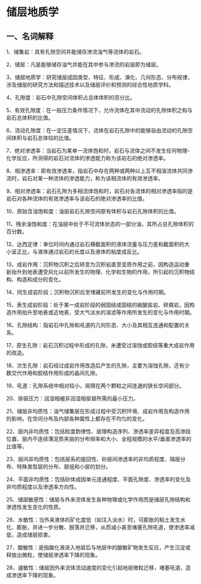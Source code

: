 # 储层地质学

## 一、名词解释

1、储集岩：具有孔隙空间并能储存渗流油气等流体的岩石。

2、储层：凡是能够储存油气并能在其中参与渗流的岩层即为储层。

3、储层地质学：研究储层成因类型、特征、形成、演化、几何形态、分布规律，涉及储层的研究方法和描述技术以及储层评价和预测的综合性地质学科。

4、孔隙度：岩石中孔隙空间体积占总体体积的百分比。

5、有效孔隙度：在一般压力条件情况下，允许流体在其中流动的孔隙体积之和与岩石总体积的比值。

6、流动孔隙度：在一定压差情况下，流体在岩石孔隙中的能够自由流动的孔隙空间体积与岩石总体较的比值。

7、绝对渗透率：当岩石为某单一流体饱和时，岩石与流体之间不发生任何物理-化学反应，所测得的岩石对流体的渗透能力称为该岩石的绝对渗透率。

8、相渗透率：即有效渗透率，指岩石中存在两种或两种以上互不相溶流体共同渗流时，岩石对某一种流体的渗透能力，称为该相流体的有效渗透率。

9、相对渗透率：岩石孔隙为多相流体饱和时，岩石对各流体的相对渗透率指的是岩石对各种流体的有效渗透率与该岩石的绝对渗透率的比值。

10、原始含油饱和度：油层岩石孔隙空间原有体积与岩石孔隙体积的比值。

11、残余油饱和度：在油层中处于不可流体状态的一部分油，其所占总孔隙体积的百分数。

12、达西定律：单位时间内通过岩石横截面积的液体流量与压力差和截面积的大小呈正比，与液体通过岩石的长度以及液体的粘度成反比。

13、成岩作用：沉积物沉积之后转变为沉积岩直至变质作用之前，因构造运动重新抬升到地表遭受风化以前所发生的物理、化学和生物的作用，所引起的沉积物结构、构造和成分的变化。

14、同生成岩阶段；沉积物沉积后至埋藏前所发生的变化与作用时期。

15、表生成岩阶段：处于某一成岩阶段的弱固结或固结的碳酸盐岩、碎屑岩，因构造作用抬升至地表或近地表，受大气淡水的溶滤等作用所发生的变化与作用时期。

16、孔隙结构：指岩石中孔隙和吼道的几何形态、大小及其相互连通和配置的关系。

17、原生孔隙：岩石沉积过程中形成的孔隙，未遭受过溶蚀或胶结等重大成岩作用的改造。

18、次生孔隙：岩石经过成岩作用改造后产生的孔隙，主要为溶蚀孔隙，还有少数交代作用和胶结作用形成的晶间孔隙。

19、吼道：孔隙系统中相对较小，局限在两个颗粒之间连通的狭长空间部分。

20、排驱压力：润湿相被非润湿相驱替所需的最小压力。

21、储层非均质性：油气储集层在形成过程中受沉积环境、成岩作用及构造作用的影响，在空间分布及内部各种属性上都存在不均匀的变化。

22、层内非均质性：包括粒度韵律性、层理构造序列、渗透率差异程度及高渗段位置、层内不连续薄泥质夹层的分布频率和大小、全程规模的水平/垂直渗透率的比值等。

23、层间非均质性：包括层系的旋回性、砂层间渗透率的非均质程度、隔层分布、特殊类型层的分布、层组和小层的划分。

24、平面非均质性：包括砂体成因单元连通程度、平面孔隙度、渗透率的变化及非均质程度以及渗透率方向性。

25、储层敏感性：储层与外来流体发生各种物理或化学作用而是储层孔隙结构和渗透性发生变化的性质。

26、水敏性：当外来液体的矿化度低（如注入淡水）时，可膨胀的粘土发生水化、膨胀，并进一步分散、脱落并迁移，从而减小甚至堵塞孔隙吼道，使渗透率减低，造成储层损害。

27、酸敏性：是指酸化液进入地层后与地层中的酸敏矿物发生反应，产生沉淀或释放出微粒，使储层渗透率下降的现象。

28、速敏性：储层因外来流体流动速度的变化引起地层微粒迁移，堵塞吼道，造成渗透率下降的现象。
